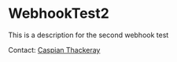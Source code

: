 # WebhookTest2
This is a description for the second webhook test


Contact: <a href="mailto:caspiant@sccwrp.org">Caspian Thackeray</a><br>
